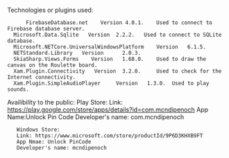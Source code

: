 Technologies or plugins used:

          FirebaseDatabase.net    Version 4.0.1.    Used to connect to Firebase database server.
	  Microsoft.Data.Sqlite   Version  2.2.2.   Used to connect to SQLite database.
	  Microsoft.NETCore.UniversalWindowsPlatform    Version   6.1.5.
	  NETStandard.Library   Version      2.0.3.
	  SkiaSharp.Views.Forms    Version   1.68.0.    Used to draw the canvas on the Roulette board.
	  Xam.Plugin.Connectivity   Version  3.2.0.     Used to check for the Internet connectivity.
	  Xam.Plugin.SimpleAudioPlayer     Version   1.3.0.  Used to play sounds.
	  
Availibility to the public:
           Play Store:
	   Link: https://play.google.com/store/apps/details?id=com.mcndipenoch
	   App Name:Unlock Pin Code
	   Developer's name: com.mcndipenoch
	   
	   Windows Store:
	   Link: https://www.microsoft.com/store/productId/9P6D3KHXB9FT
	   App Nmae: Unlock PinCode
	   Developer's name: mcndipenoch
  

